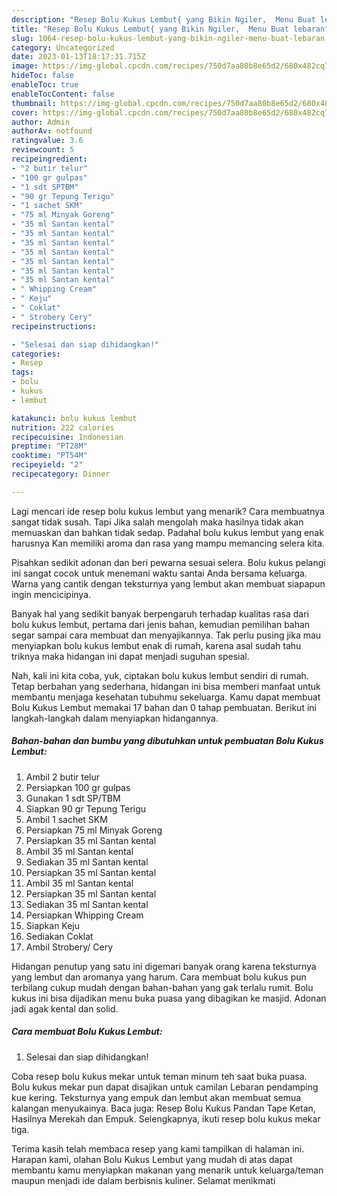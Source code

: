 ```yaml
---
description: "Resep Bolu Kukus Lembut{ yang Bikin Ngiler,  Menu Buat lebaran"
title: "Resep Bolu Kukus Lembut{ yang Bikin Ngiler,  Menu Buat lebaran"
slug: 1064-resep-bolu-kukus-lembut-yang-bikin-ngiler-menu-buat-lebaran
category: Uncategorized
date: 2023-01-13T18:17:31.715Z
image: https://img-global.cpcdn.com/recipes/750d7aa80b8e65d2/680x482cq70/bolu-kukus-lembut-foto-resep-utama.jpg
hideToc: false
enableToc: true
enableTocContent: false
thumbnail: https://img-global.cpcdn.com/recipes/750d7aa80b8e65d2/680x482cq70/bolu-kukus-lembut-foto-resep-utama.jpg
cover: https://img-global.cpcdn.com/recipes/750d7aa80b8e65d2/680x482cq70/bolu-kukus-lembut-foto-resep-utama.jpg
author: Admin
authorAv: notfound
ratingvalue: 3.6
reviewcount: 5
recipeingredient:
- "2 butir telur"
- "100 gr gulpas"
- "1 sdt SPTBM"
- "90 gr Tepung Terigu"
- "1 sachet SKM"
- "75 ml Minyak Goreng"
- "35 ml Santan kental"
- "35 ml Santan kental"
- "35 ml Santan kental"
- "35 ml Santan kental"
- "35 ml Santan kental"
- "35 ml Santan kental"
- "35 ml Santan kental"
- " Whipping Cream"
- " Keju"
- " Coklat"
- " Strobery Cery"
recipeinstructions:

- "Selesai dan siap dihidangkan!"
categories:
- Resep
tags:
- bolu
- kukus
- lembut

katakunci: bolu kukus lembut 
nutrition: 222 calories
recipecuisine: Indonesian
preptime: "PT28M"
cooktime: "PT54M"
recipeyield: "2"
recipecategory: Dinner

---
```



Lagi mencari ide resep bolu kukus lembut yang menarik? Cara membuatnya sangat tidak susah. Tapi Jika salah mengolah maka hasilnya tidak akan memuaskan dan bahkan tidak sedap. Padahal bolu kukus lembut yang enak harusnya Kan memiliki aroma dan rasa yang mampu memancing selera kita.


Pisahkan sedikit adonan dan beri pewarna sesuai selera. Bolu kukus pelangi ini sangat cocok untuk menemani waktu santai Anda bersama keluarga. Warna yang cantik dengan teksturnya yang lembut akan membuat siapapun ingin mencicipinya.

Banyak hal yang sedikit banyak berpengaruh terhadap kualitas rasa dari bolu kukus lembut, pertama dari jenis bahan, kemudian pemilihan bahan segar sampai cara membuat dan menyajikannya. Tak perlu pusing jika mau menyiapkan bolu kukus lembut enak di rumah, karena asal sudah tahu triknya maka hidangan ini dapat menjadi suguhan spesial.


Nah, kali ini kita coba, yuk, ciptakan bolu kukus lembut sendiri di rumah. Tetap berbahan yang sederhana, hidangan ini bisa memberi manfaat untuk membantu menjaga kesehatan tubuhmu sekeluarga. Kamu dapat membuat Bolu Kukus Lembut memakai 17 bahan dan 0 tahap pembuatan. Berikut ini langkah-langkah dalam menyiapkan hidangannya.

<!--inarticleads1-->

##### Bahan-bahan dan bumbu yang dibutuhkan untuk pembuatan Bolu Kukus Lembut:

1. Ambil 2 butir telur
1. Persiapkan 100 gr gulpas
1. Gunakan 1 sdt SP/TBM
1. Siapkan 90 gr Tepung Terigu
1. Ambil 1 sachet SKM
1. Persiapkan 75 ml Minyak Goreng
1. Persiapkan 35 ml Santan kental
1. Ambil 35 ml Santan kental
1. Sediakan 35 ml Santan kental
1. Persiapkan 35 ml Santan kental
1. Ambil 35 ml Santan kental
1. Persiapkan 35 ml Santan kental
1. Sediakan 35 ml Santan kental
1. Persiapkan  Whipping Cream
1. Siapkan  Keju
1. Sediakan  Coklat
1. Ambil  Strobery/ Cery


Hidangan penutup yang satu ini digemari banyak orang karena teksturnya yang lembut dan aromanya yang harum. Cara membuat bolu kukus pun terbilang cukup mudah dengan bahan-bahan yang gak terlalu rumit. Bolu kukus ini bisa dijadikan menu buka puasa yang dibagikan ke masjid. Adonan jadi agak kental dan solid. 

<!--inarticleads2-->

##### Cara membuat Bolu Kukus Lembut:


1. Selesai dan siap dihidangkan!

Coba resep bolu kukus mekar untuk teman minum teh saat buka puasa. Bolu kukus mekar pun dapat disajikan untuk camilan Lebaran pendamping kue kering. Teksturnya yang empuk dan lembut akan membuat semua kalangan menyukainya. Baca juga: Resep Bolu Kukus Pandan Tape Ketan, Hasilnya Merekah dan Empuk. Selengkapnya, ikuti resep bolu kukus mekar tiga. 

Terima kasih telah membaca resep yang kami tampilkan di halaman ini. Harapan kami, olahan Bolu Kukus Lembut yang mudah di atas dapat membantu kamu menyiapkan makanan yang menarik untuk keluarga/teman maupun menjadi ide dalam berbisnis kuliner. Selamat menikmati
